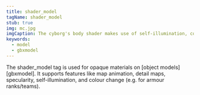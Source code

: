 ```yaml
---
title: shader_model
tagName: shader_model
stub: true
img: mc.jpg
imgCaption: The cyborg's body shader makes use of self-illumination, colour change masks, cubemapped specularity, and detail maps.
keywords:
  - model
  - gbxmodel
---
```

The shader_model tag is used for opaque materials on [object models][gbxmodel]. It supports features like map animation, detail maps, specularity, self-illumination, and colour change (e.g. for armour ranks/teams).
